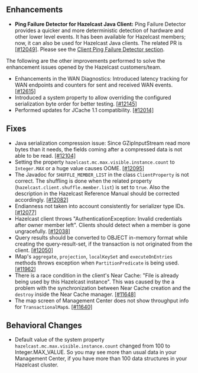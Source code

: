 ## Enhancements

- **Ping Failure Detector for Hazelcast Java Client:** Ping Failure Detector provides a quicker and more deterministic detection of hardware and other lower level events. It has been available for Hazelcast members; now, it can also be used for Hazelcast Java clients. The related PR is [[#12049]](https://github.com/hazelcast/hazelcast/pull/12049). Please see the [Client Ping Failure Detector section](http://docs.hazelcast.org/docs/3.9.3/manual/html-single/index.html#client-ping-failure-detector).

The following are the other improvements performed to solve the enhancement issues opened by the Hazelcast customers/team.

- Enhancements in the WAN Diagnostics: Introduced latency tracking for WAN endpoints and 
counters for sent and received WAN events. [[#12615]](https://github.com/hazelcast/hazelcast/pull/12165)
- Introduced a system property to allow overriding the configured serialization byte order for better testing. [[#12145]](https://github.com/hazelcast/hazelcast/issues/12145)
- Performed updates for JCache 1.1 compatibility. [[#12014]](https://github.com/hazelcast/hazelcast/pull/12014)




## Fixes

- Java serialization compression issue: Since GZipInputStream read more bytes than it needs, the fields coming after a compressed data is not able to be read. [[#12104]](https://github.com/hazelcast/hazelcast/issues/12104)
- Setting the property `hazelcast.mc.max.visible.instance.count` to `Integer.MAX` or a huge value causes OOME. [[#12095]](https://github.com/hazelcast/hazelcast/issues/12095)
- The Javadoc for `SHUFFLE_MEMBER_LIST` in the class `ClientProperty` is not correct. The shuffling is done when the related property (`hazelcast.client.shuffle.member.list`) is set to `true`. Also the description in the Hazelcast Reference Manual should be corrected accordingly. [[#12082]](https://github.com/hazelcast/hazelcast/issues/12082)
- Endianness not taken into account consistently for serializer type IDs. [[#12077]](https://github.com/hazelcast/hazelcast/issues/12077)
- Hazelcast client throws "AuthenticationException: Invalid credentials after owner member left". Clients should detect when a member is gone ungracefully. [[#12038]](https://github.com/hazelcast/hazelcast/issues/12038)
- Query results should be converted to OBJECT in-memory format while creating the query-result-set, if the transaction is not originated from the client. [[#12050]](https://github.com/hazelcast/hazelcast/issues/12050)
- IMap's `aggregate`, `projection`, `localKeySet` and `executeOnEntries` methods throws exception when `PartitionPredicate` is being used. [[#11962]](https://github.com/hazelcast/hazelcast/issues/11962)
- There is a race condition in the client's Near Cache: "File is already being used by this Hazelcast instance". This was caused by the a problem with the synchronization between Near Cache creation and the `destroy` inside the Near Cache manager. [[#11648]](https://github.com/hazelcast/hazelcast/issues/11648)
- The map screen of Management Center does not show throughput info for `TransactionalMap`s. [[#11640]](https://github.com/hazelcast/hazelcast/issues/11640)


## Behavioral Changes

- Default value of the system property `hazelcast.mc.max.visible.instance.count` changed from 100 to Integer.MAX_VALUE. So you may see more than usual data in your Management Center, if you have more than 100 data structures in your Hazelcast cluster.